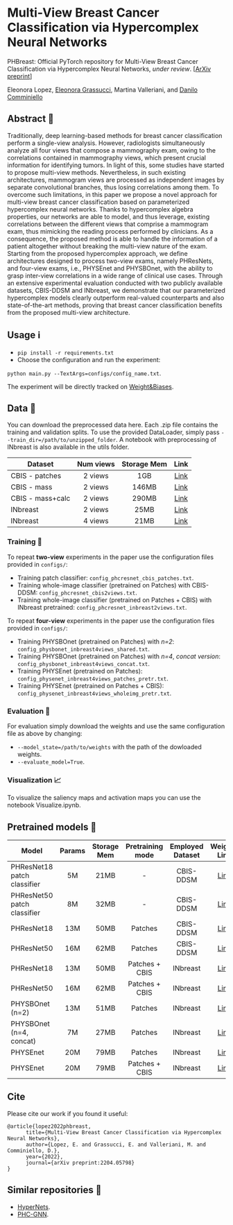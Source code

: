 # Multi-View Breast Cancer Classification via Hypercomplex Neural Networks
PHBreast: Official PyTorch repository for Multi-View Breast Cancer Classification via Hypercomplex Neural Networks, _under review_. [[ArXiv preprint](https://arxiv.org/pdf/2204.05798.pdf)]

Eleonora Lopez, [Eleonora Grassucci](https://sites.google.com/uniroma1.it/eleonoragrassucci/home-page), Martina Valleriani, and [Danilo Comminiello](https://danilocomminiello.site.uniroma1.it/)

## Abstract 📑

Traditionally, deep learning-based methods for breast cancer classification perform a single-view analysis. However, radiologists simultaneously analyze all four views that compose a mammography exam, owing to the correlations contained in mammography views, which present crucial information for identifying tumors. In light of this, some studies have started to propose multi-view methods. Nevertheless, in such existing architectures, mammogram views are processed as independent images by separate convolutional branches, thus losing correlations among them. To overcome such limitations, in this paper we propose a novel approach for multi-view breast cancer classification based on parameterized hypercomplex neural networks. Thanks to hypercomplex algebra properties, our networks are able to model, and thus leverage, existing correlations between the different views that comprise a mammogram exam, thus mimicking the reading process performed by clinicians. As a consequence, the proposed method is able to handle the information of a patient altogether without breaking the multi-view nature of the exam. Starting from the proposed hypercomplex approach, we define architectures designed to process two-view exams, namely PHResNets, and four-view exams, i.e., PHYSEnet and PHYSBOnet, with the ability to grasp inter-view correlations in a wide range of clinical use cases.
Through an extensive experimental evaluation conducted with two publicly available datasets, CBIS-DDSM and INbreast, we demonstrate that our parameterized hypercomplex models clearly outperform real-valued counterparts and also state-of-the-art methods, proving that breast cancer classification benefits from the proposed multi-view architecture.

## Usage :information_source:

- `pip install -r requirements.txt`
- Choose the configuration and run the experiment: 

`python main.py --TextArgs=configs/config_name.txt`.

The experiment will be directly tracked on [Weight&Biases](https://wandb.ai/).

## Data :open_file_folder:

You can download the preprocessed data here. Each .zip file contains the training and validation splits. 
To use the provided DataLoader, simply pass  `--train_dir=/path/to/unzipped_folder`. A notebook with preprocessing of INbreast is also available in the utils folder.

| Dataset          | Num views | Storage Mem | Link   |
|------------------|:---------:|:-----------:|:------:|
| CBIS - patches   | 2 views   | 1GB         | [Link](https://drive.google.com/file/d/15jVK-ICQ8c4zKp807q53ds5PEKsvNDzq/view?usp=sharing) |
| CBIS - mass      | 2 views   | 146MB       | [Link](https://drive.google.com/file/d/16H0JbQKecIy8i376--m_ut-PwXduRDNJ/view?usp=sharing) |
| CBIS - mass+calc | 2 views   | 290MB       | [Link](https://drive.google.com/file/d/1pPmFNwFbvDBvzD4Srw-p6Kw__r-gY7U8/view?usp=sharing) |
| INbreast         | 2 views   | 25MB        | [Link](https://drive.google.com/file/d/1dDwH8E-1jg0k5VzpJ8pKiM_2KwRKagZ1/view?usp=sharing) |
| INbreast         | 4 views   | 21MB        | [Link](https://drive.google.com/file/d/1Gn3U6cS1TYQ7N_qDT6awRubawio6_8PV/view?usp=sharing) |

### Training :hammer:

To repeat **two-view** experiments in the paper use the configuration files provided in `configs/`:
- Training patch classifier: `config_phcresnet_cbis_patches.txt`.
- Training whole-image classifier (pretrained on Patches) with CBIS-DDSM: `config_phcresnet_cbis2views.txt`.
- Training whole-image classifier (pretrained on Patches + CBIS) with INbreast pretrained: `config_phcresnet_inbreast2views.txt`.

To repeat **four-view** experiments in the paper use the configuration files provided in `configs/`:
- Training PHYSBOnet (pretrained on Patches) with *n=2*: `config_physbonet_inbreast4views_shared.txt`.
- Training PHYSBOnet (pretrained on Patches) with *n=4*, *concat version*: `config_physbonet_inbreast4views_concat.txt`.
- Training PHYSEnet (pretrained on Patches): `config_physenet_inbreast4views_patches_pretr.txt`.
- Training PHYSEnet (pretrained on Patches + CBIS): `config_physenet_inbreast4views_wholeimg_pretr.txt`.

### Evaluation :electric_plug:

For evaluation simply download the weights and use the same configuration file as above by changing:
- `--model_state=/path/to/weights` with the path of the dowloaded weights.
- `--evaluate_model=True`.

### Visualization :chart_with_upwards_trend:

To visualize the saliency maps and activation maps you can use the notebook Visualize.ipynb.

## Pretrained models :nut_and_bolt:

| Model                        | Params | Storage Mem | Pretraining mode | Employed Dataset | Weights Link |
|------------------------------|:------:|:-----------:|:----------------:|:----------------:|:------------:|
| PHResNet18 patch classifier  |   5M   |     21MB    | -                | CBIS-DDSM        | [Link](https://drive.google.com/file/d/1FZX_KbOCtBcymZPagrsFEsdVQ_K5zKPx/view?usp=sharing) |
| PHResNet50 patch classifier  |   8M   |     32MB    | -                | CBIS-DDSM        | [Link](https://drive.google.com/file/d/1dZvOvsF1wxj_WhcebHA-z-QLnQGLL4HL/view?usp=sharing) |
| PHResNet18                   |   13M  |     50MB    | Patches          | CBIS-DDSM        | [Link](https://drive.google.com/file/d/1lcyyxSt2ShN5KezhHmCh9B6HpxxtjTBB/view?usp=sharing) |
| PHResNet50                   |   16M  |     62MB    | Patches          | CBIS-DDSM        | [Link](https://drive.google.com/file/d/1P_1h-zyVS_uDterL5AKITvXdcCu_iUKY/view?usp=sharing) |
| PHResNet18                   |   13M  |     50MB    | Patches + CBIS   | INbreast         | [Link](https://drive.google.com/file/d/1J8f5NPcFyQZcubHhR2F_ubmIPoOZT1qu/view?usp=sharing) |
| PHResNet50                   |   16M  |     62MB    | Patches + CBIS   | INbreast         | [Link](https://drive.google.com/file/d/1U3NfKiVejaLP6fN_tdQYwwlUylwG9qpu/view?usp=sharing) |
| PHYSBOnet  (n=2)             |   13M  |     51MB    | Patches          | INbreast         | [Link](https://drive.google.com/file/d/1V0zMzrYDdshHpK7Vxy-qgCD_WzU8IGUx/view?usp=sharing) |
| PHYSBOnet  (n=4, concat)     |   7M   |     27MB    | Patches          | INbreast         | [Link](https://drive.google.com/file/d/1P9GPloZ9MXwlfaa-wa3Bjf-n0j958gpH/view?usp=sharing) |
| PHYSEnet                     |   20M  |     79MB    | Patches          | INbreast         | [Link](https://drive.google.com/file/d/113aMZKeX9vXnhqyzdvIcwbvgf5rlenAJ/view?usp=sharing) |
| PHYSEnet                     |   20M  |     79MB    | Patches + CBIS   | INbreast         | [Link](https://drive.google.com/file/d/1ndXw7h9XdID_JYN9ZrU0U_noY22kOfq8/view?usp=sharing) |


## Cite

Please cite our work if you found it useful:

```
@article{lopez2022phbreast,
      title={Multi-View Breast Cancer Classification via Hypercomplex Neural Networks}, 
      author={Lopez, E. and Grassucci, E. and Valleriani, M. and Comminiello, D.},
      year={2022},
      journal={arXiv preprint:2204.05798}
}
```

## Similar repositories :busts_in_silhouette:

* [HyperNets](https://github.com/eleGAN23/HyperNets).
* [PHC-GNN](https://github.com/bayer-science-for-a-better-life/phc-gnn).
